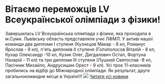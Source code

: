 # Вітаємо переможців LV Всеукраїнської олімпіади з фізики!
Завершилась LV Всеукраїнська олімпіада з фізики, яка проходила в м.Суми. Львівську область представляли учні ЛФМЛ. У активі нашої команди два дипломи І ступеня (Кузнєцов Макар - 8 кл, Романус Ярослав - 9 кл), п'ять дипломів ІІ ступеня (Голополосов Віталій - 8 кл, Кухар Олександр -10 кл, Кузик Олег, Дигдалович Остап, Фортуна Назарій - 11 кл) та три дипломи ІІІ ступеня (Лушней Святослав -8 кл, Пасічник Михайло, Андрусишин Орест - 9 кл). Усі троє 11-класників пробились на відбір до Міжнародної олімпіади.
Як результат, друге загальнокомандне місце в Україні!!!
![](/images/вітаємо-переможців-lv-всеукраїнської-олімпіади-з-фізики/29871875_2135888376437592_4666210449703904176_o.jpg)
[Читати усі новини](/news)

